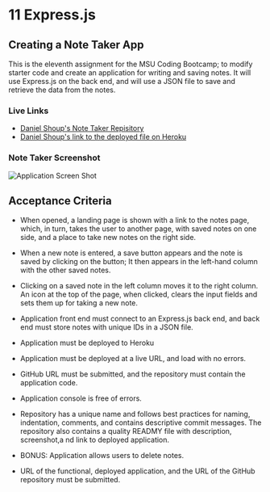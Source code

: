 
# 11 Express.js

## Creating a Note Taker App

This is the eleventh assignment for the MSU Coding Bootcamp; to modify starter code and create an application for writing and saving notes. It will use Express.js on the back end, and will use a JSON file to save and retrieve the data from the notes. 

### Live Links
- [Daniel Shoup's Note Taker Repisitory](https://github.com/danshoup/note-taker)
- [Daniel Shoup's link to the deployed file on Heroku](https://nameless-earth-45114.herokuapp.com/)


### Note Taker Screenshot

![Application Screen Shot](./Assets/11-express-homework-demo-01.png)


## Acceptance Criteria

- When opened, a landing page is shown with a link to the notes page, which, in turn, takes the user to another page, with saved notes on one side, and a place to take new notes on the right side. 

- When a new note is entered, a save button appears and the note is saved by clicking on the button; It then appears in the left-hand column with the other saved notes.

- Clicking on a saved note in the left column moves it to the right column. An icon at the top of the page, when clicked, clears the input fields and sets them up for taking a new note.

- Application front end must connect to an Express.js back end, and back end must store notes with unique IDs in a JSON file.

- Application must be deployed to Heroku

- Application must be deployed at a live URL, and load with no errors.

- GitHub URL must be submitted, and the repository must contain the application code.

- Application console is free of errors.

- Repository has a unique name and follows best practices for naming, indentation, comments, and contains descriptive commit messages.  The repository also contains a quality READMY file with description, screenshot,a nd link to deployed application.

- BONUS: Application allows users to delete notes.

- URL of the functional, deployed application, and the URL of the GitHub repository must be submitted.



